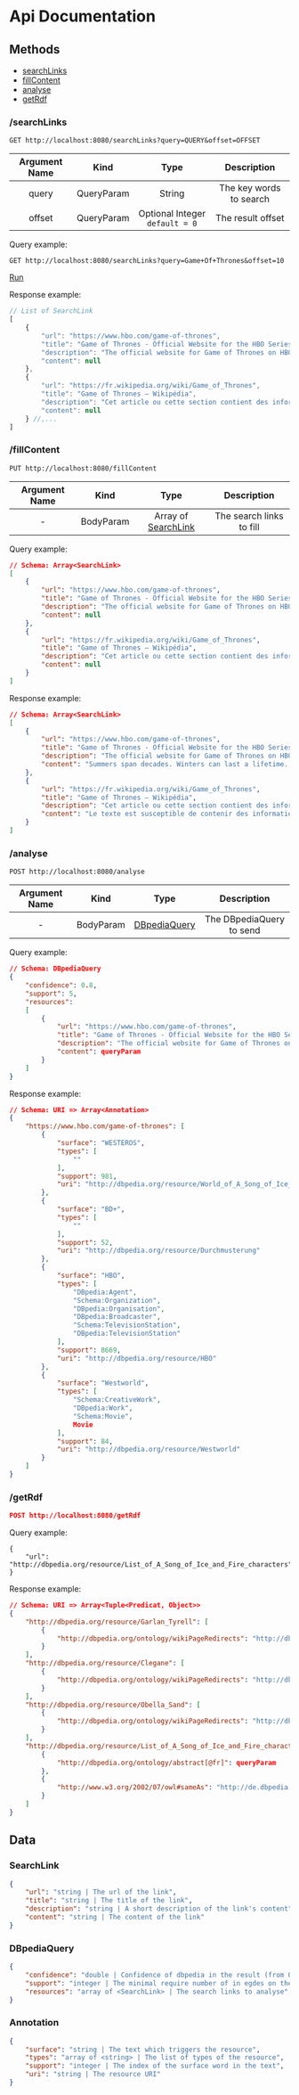 # Api Documentation

## Methods

- [searchLinks](#user-content-searchlinks)
- [fillContent](#user-content-fillcontent)
- [analyse](#user-content-analyse)
- [getRdf](#user-content-getrdf)

### /searchLinks

```
GET http://localhost:8080/searchLinks?query=QUERY&offset=OFFSET
```

| Argument Name | Kind | Type | Description |
|:--------:|:----:|:----:|:-----------:|
| query | QueryParam | String | The key words to search |
| offset | QueryParam | Optional Integer `default = 0` | The result offset |

Query example:
```
GET http://localhost:8080/searchLinks?query=Game+Of+Thrones&offset=10
```
[Run](http://localhost:8080/searchLinks?query=Game+Of+Thrones&offset=10)

Response example:
```js
// List of SearchLink
[
    {
        "url": "https://www.hbo.com/game-of-thrones",
        "title": "Game of Thrones - Official Website for the HBO Series - HBO.com",
        "description": "The official website for Game of Thrones on HBO, featuring full episodes online, interviews, schedule information and episode guides.",
        "content": null
    },
    {
        "url": "https://fr.wikipedia.org/wiki/Game_of_Thrones",
        "title": "Game of Thrones — Wikipédia",
        "description": "Cet article ou cette section contient des informations sur une série télévisée en cours de production, programmée ou prévue. Le texte est susceptible de contenir ...",
        "content": null
    } //,...
]
```

### /fillContent

```
PUT http://localhost:8080/fillContent
```

| Argument Name | Kind | Type | Description |
|:--------:|:----:|:----:|:-----------:|
| - | BodyParam | Array of [SearchLink](#user-content-searchlink) | The search links to fill |

Query example:
```json
// Schema: Array<SearchLink>
[
    {
        "url": "https://www.hbo.com/game-of-thrones",
        "title": "Game of Thrones - Official Website for the HBO Series - HBO.com",
        "description": "The official website for Game of Thrones on HBO, featuring full episodes online, interviews, schedule information and episode guides.",
        "content": null
    },
    {
        "url": "https://fr.wikipedia.org/wiki/Game_of_Thrones",
        "title": "Game of Thrones — Wikipédia",
        "description": "Cet article ou cette section contient des informations sur une série télévisée en cours de production, programmée ou prévue. Le texte est susceptible de contenir ...",
        "content": null
    }
]
```

Response example:
```json
// Schema: Array<SearchLink> 
[
    {
        "url": "https://www.hbo.com/game-of-thrones",
        "title": "Game of Thrones - Official Website for the HBO Series - HBO.com",
        "description": "The official website for Game of Thrones on HBO, featuring full episodes online, interviews, schedule information and episode guides.",
        "content": "Summers span decades. Winters can last a lifetime. And the struggle for the Iron Throne begins. Based on the bestselling book series by George R.R. Martin and created by David Benioff and D.B. Weiss. Season 7 Looking for the Latest?Head to the Season 7 episode page for the most recent interviews, videos and extras. Spoilers follow.Season..."
    },
    {
        "url": "https://fr.wikipedia.org/wiki/Game_of_Thrones",
        "title": "Game of Thrones — Wikipédia",
        "description": "Cet article ou cette section contient des informations sur une série télévisée en cours de production, programmée ou prévue. Le texte est susceptible de contenir ...",
        "content": "Le texte est susceptible de contenir des informations spéculatives et son contenu peut être nettement modifié au fur et à mesure de l’avancement de la série et des informations disponibles s’y rapportant.  Logo original de la série.modifier Game of Thrones, également désignée par le titre français de l'œuvre romanesque dont elle est adaptée, Le Trône de fer (A Song of Ice and Fire), est une série télévisée américaine médiéval-fantastique[1] créée par David Benioff et D. B. Weiss, diffusée depuis le 17 avril 2011 sur HBO. Il s'agit de l'adaptation de la série de romans écrits par George R. R. Martin depuis 1996, saga réputée pour..."
    }
]
```

### /analyse

```
POST http://localhost:8080/analyse
```

| Argument Name | Kind | Type | Description |
|:--------:|:----:|:----:|:-----------:|
| - | BodyParam | [DBpediaQuery](#user-content-dbpediaquery) | The DBpediaQuery to send |

Query example:
```json
// Schema: DBpediaQuery
{
	"confidence": 0.8,
	"support": 5,
	"resources":
	[
	    {
	        "url": "https://www.hbo.com/game-of-thrones",
	        "title": "Game of Thrones - Official Website for the HBO Series - HBO.com",
	        "description": "The official website for Game of Thrones on HBO, featuring full episodes online, interviews, schedule information and episode guides.",
	        "content": queryParam
	    }
	]
}
```

Response example:
```json
// Schema: URI => Array<Annotation>
{
    "https://www.hbo.com/game-of-thrones": [
        {
            "surface": "WESTEROS",
            "types": [
                ""
            ],
            "support": 981,
            "uri": "http://dbpedia.org/resource/World_of_A_Song_of_Ice_and_Fire"
        },
        {
            "surface": "BD+",
            "types": [
                ""
            ],
            "support": 52,
            "uri": "http://dbpedia.org/resource/Durchmusterung"
        },
        {
            "surface": "HBO",
            "types": [
                "DBpedia:Agent",
                "Schema:Organization",
                "DBpedia:Organisation",
                "DBpedia:Broadcaster",
                "Schema:TelevisionStation",
                "DBpedia:TelevisionStation"
            ],
            "support": 8669,
            "uri": "http://dbpedia.org/resource/HBO"
        },
        {
            "surface": "Westworld",
            "types": [
                "Schema:CreativeWork",
                "DBpedia:Work",
                "Schema:Movie",
                Movie
            ],
            "support": 84,
            "uri": "http://dbpedia.org/resource/Westworld"
        }
    ]
}
```

### /getRdf

```json
POST http://localhost:8080/getRdf
```

Query example:
```
{
	"url": "http://dbpedia.org/resource/List_of_A_Song_of_Ice_and_Fire_characters"
}
```

Response example: 
```json
// Schema: URI => Array<Tuple<Predicat, Object>>
{
	"http://dbpedia.org/resource/Garlan_Tyrell": [
        {
            "http://dbpedia.org/ontology/wikiPageRedirects": "http://dbpedia.org/resource/List_of_A_Song_of_Ice_and_Fire_characters"
        }
    ],
    "http://dbpedia.org/resource/Clegane": [
        {
            "http://dbpedia.org/ontology/wikiPageRedirects": "http://dbpedia.org/resource/List_of_A_Song_of_Ice_and_Fire_characters"
        }
    ],
    "http://dbpedia.org/resource/Obella_Sand": [
        {
            "http://dbpedia.org/ontology/wikiPageRedirects": "http://dbpedia.org/resource/List_of_A_Song_of_Ice_and_Fire_characters"
        }
    ],
	"http://dbpedia.org/resource/List_of_A_Song_of_Ice_and_Fire_characters": [
        {
            "http://dbpedia.org/ontology/abstract[@fr]": queryParam
        },
        {
            "http://www.w3.org/2002/07/owl#sameAs": "http://de.dbpedia.org/resource/Figuren_im_Lied_von_Eis_und_Feuer"
        }
    ]
}
```

## Data 

### SearchLink

```json
{
    "url": "string | The url of the link",
    "title": "string | The title of the link",
    "description": "string | A short description of the link's content",
    "content": "string | The content of the link"
}	
```

### DBpediaQuery
```json
{
	"confidence": "double | Confidence of dbpedia in the result (from 0 to 1.0)",
	"support": "integer | The minimal require number of in egdes on the resource in DBpedia",
	"resources": "array of <SearchLink> | The search links to analyse"
}
```

### Annotation
```json
{
    "surface": "string | The text which triggers the resource",
    "types": "array of <string> | The list of types of the resource",
    "support": "integer | The index of the surface word in the text",
    "uri": "string | The resource URI"
}
```